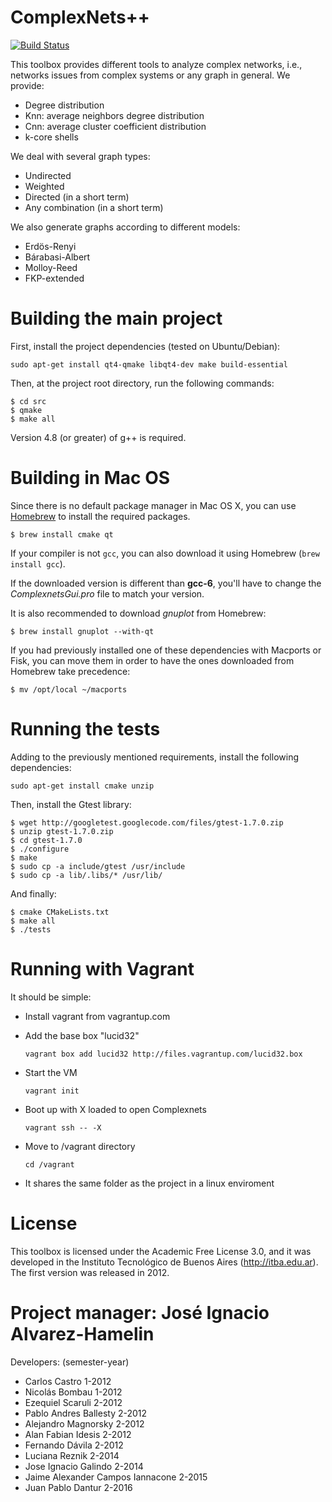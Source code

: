 ComplexNets++
=============

[![Build Status](https://travis-ci.org/ihameli/complexnets.svg?branch=master)](https://travis-ci.org/ihameli/complexnets)

This toolbox provides different tools to analyze complex networks, i.e.,
networks issues from complex systems or any graph in general. 
We provide:

  - Degree distribution
  - Knn: average neighbors degree distribution
  - Cnn: average cluster coefficient distribution
  - k-core shells

We deal with several graph types:

  - Undirected
  - Weighted
  - Directed (in a short term)
  - Any combination (in a short term)

We also generate graphs according to different models:

  - Erdös-Renyi
  - Bárabasi-Albert
  - Molloy-Reed
  - FKP-extended


Building the main project
=========================

First, install the project dependencies (tested on Ubuntu/Debian):

`sudo apt-get install qt4-qmake libqt4-dev make build-essential`

Then, at the project root directory, run the following commands:

```
$ cd src
$ qmake
$ make all
```

Version 4.8 (or greater) of g++ is required.

Building in Mac OS
=========================
Since there is no default package manager in Mac OS X, you can use [Homebrew](http://brew.sh/) to install the required packages.

`$ brew install cmake qt`

If your compiler is not `gcc`, you can also download it using Homebrew (`brew install gcc`).

If the downloaded version is different than **gcc-6**, you'll have to change the *ComplexnetsGui.pro* file to match your version.

It is also recommended to download *gnuplot* from Homebrew:

`$ brew install gnuplot --with-qt`

If you had previously installed one of these dependencies with Macports or Fisk, you can move them in order to have the ones downloaded from Homebrew take precedence:

`$ mv /opt/local ~/macports`

Running the tests
=================

Adding to the previously mentioned requirements, install the following dependencies:

``` sudo apt-get install cmake unzip ```

Then, install the Gtest library:

``` 
$ wget http://googletest.googlecode.com/files/gtest-1.7.0.zip
$ unzip gtest-1.7.0.zip
$ cd gtest-1.7.0
$ ./configure
$ make
$ sudo cp -a include/gtest /usr/include
$ sudo cp -a lib/.libs/* /usr/lib/

```
And finally:

```
$ cmake CMakeLists.txt
$ make all
$ ./tests
```

Running with Vagrant
====================

It should be simple:

- Install vagrant from vagrantup.com

- Add the base box "lucid32"

  ```vagrant box add lucid32 http://files.vagrantup.com/lucid32.box```

- Start the VM

  ```vagrant init```

- Boot up with X loaded to open Complexnets

  ```vagrant ssh -- -X```

- Move to /vagrant directory

  ```cd /vagrant```

- It shares the same folder as the project in a linux enviroment


License
=============================================

This toolbox is licensed under the Academic Free License 3.0, and it was developed
in the Instituto Tecnológico de Buenos Aires (http://itba.edu.ar).
The first version was released in 2012.

Project manager: José Ignacio Alvarez-Hamelin
=============================================

Developers:
                               (semester-year)
  - Carlos Castro                     1-2012
  - Nicolás Bombau                    1-2012
  - Ezequiel Scaruli                  2-2012
  - Pablo Andres Ballesty             2-2012
  - Alejandro Magnorsky               2-2012
  - Alan Fabian Idesis                2-2012
  - Fernando Dávila                   2-2012
  - Luciana Reznik                    2-2014
  - Jose Ignacio Galindo              2-2014
  - Jaime Alexander Campos Iannacone  2-2015
  - Juan Pablo Dantur                 2-2016
